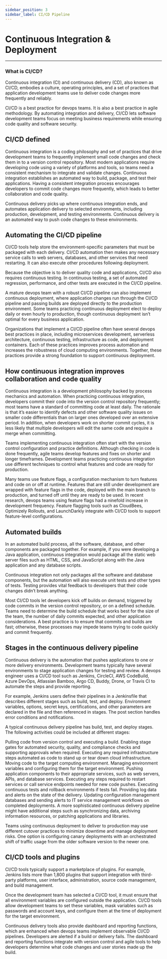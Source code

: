 ```yaml
---
sidebar_position: 3
sidebar_label: CI/CD Pipeline
---
```

# Continuous Integration & Deployment
---
### What is CI/CD? 

Continuous integration (CI) and continuous delivery (CD), also known as CI/CD, embodies a culture, operating principles, and a set of practices that application development teams use to deliver code changes more frequently and reliably.

CI/CD is a best practice for devops teams. It is also a best practice in agile methodology. By automating integration and delivery, CI/CD lets software development teams focus on meeting business requirements while ensuring code quality and software security.

## CI/CD defined
Continuous integration is a coding philosophy and set of practices that drive development teams to frequently implement small code changes and check them in to a version control repository. Most modern applications require developing code using a variety of platforms and tools, so teams need a consistent mechanism to integrate and validate changes. Continuous integration establishes an automated way to build, package, and test their applications. Having a consistent integration process encourages developers to commit code changes more frequently, which leads to better collaboration and code quality.

Continuous delivery picks up where continuous integration ends, and automates application delivery to selected environments, including production, development, and testing environments. Continuous delivery is an automated way to push code changes to these environments.


## Automating the CI/CD pipeline
CI/CD tools help store the environment-specific parameters that must be packaged with each delivery. CI/CD automation then makes any necessary service calls to web servers, databases, and other services that need restarting. It can also execute other procedures following deployment.

Because the objective is to deliver quality code and applications, CI/CD also requires continuous testing. In continuous testing, a set of automated regression, performance, and other tests are executed in the CI/CD pipeline.

A mature devops team with a robust CI/CD pipeline can also implement continuous deployment, where application changes run through the CI/CD pipeline and passing builds are deployed directly to the production environment. Some teams practicing continuous deployment elect to deploy daily or even hourly to production, though continuous deployment isn’t optimal for every business application.

Organizations that implement a CI/CD pipeline often have several devops best practices in place, including microservices development, serverless architecture, continuous testing, infrastructure as code, and deployment containers. Each of these practices improves process automation and increases the robustness of cloud computing environments. Together, these practices provide a strong foundation to support continuous deployment.

## How continuous integration improves collaboration and code quality
Continuous integration is a development philosophy backed by process mechanics and automation. When practicing continuous integration, developers commit their code into the version control repository frequently; most teams have a standard of committing code at least daily. The rationale is that it’s easier to identify defects and other software quality issues on smaller code differentials than on larger ones developed over an extensive period. In addition, when developers work on shorter commit cycles, it is less likely that multiple developers will edit the same code and require a merge when committing.

Teams implementing continuous integration often start with the version control configuration and practice definitions. Although checking in code is done frequently, agile teams develop features and fixes on shorter and longer timeframes. Development teams practicing continuous integration use different techniques to control what features and code are ready for production.

Many teams use feature flags, a configuration mechanism to turn features and code on or off at runtime. Features that are still under development are wrapped with feature flags in the code, deployed with the main branch to production, and turned off until they are ready to be used. In recent research, devops teams using feature flags had a ninefold increase in development frequency. Feature flagging tools such as CloudBees, Optimizely Rollouts, and LaunchDarkly integrate with CI/CD tools to support feature-level configurations.

## Automated builds
In an automated build process, all the software, database, and other components are packaged together. For example, if you were developing a Java application, continuous integration would package all the static web server files such as HTML, CSS, and JavaScript along with the Java application and any database scripts.

Continuous integration not only packages all the software and database components, but the automation will also execute unit tests and other types of tests. Testing provides vital feedback to developers that their code changes didn’t break anything.

Most CI/CD tools let developers kick off builds on demand, triggered by code commits in the version control repository, or on a defined schedule. Teams need to determine the build schedule that works best for the size of the team, the number of daily commits expected, and other application considerations. A best practice is to ensure that commits and builds are fast; otherwise, these processes may impede teams trying to code quickly and commit frequently.



## Stages in the continuous delivery pipeline
Continuous delivery is the automation that pushes applications to one or more delivery environments. Development teams typically have several environments to stage application changes for testing and review. A devops engineer uses a CI/CD tool such as Jenkins, CircleCI, AWS CodeBuild, Azure DevOps, Atlassian Bamboo, Argo CD, Buddy, Drone, or Travis CI to automate the steps and provide reporting.

For example, Jenkins users define their pipelines in a Jenkinsfile that describes different stages such as build, test, and deploy. Environment variables, options, secret keys, certifications, and other parameters are declared in the file and then referenced in stages. The post section handles error conditions and notifications.

A typical continuous delivery pipeline has build, test, and deploy stages. The following activities could be included at different stages:

Pulling code from version control and executing a build.
Enabling stage gates for automated security, quality, and compliance checks and supporting approvals when required.
Executing any required infrastructure steps automated as code to stand up or tear down cloud infrastructure.
Moving code to the target computing environment.
Managing environment variables and configuring them for the target environment.
Pushing application components to their appropriate services, such as web servers, APIs, and database services.
Executing any steps required to restart services or call service endpoints needed for new code pushes.
Executing continuous tests and rollback environments if tests fail.
Providing log data and alerts on the state of the delivery.
Updating configuration management databases and sending alerts to IT service management workflows on completed deployments.
A more sophisticated continuous delivery pipeline might have additional steps such as synchronizing data, archiving information resources, or patching applications and libraries.

Teams using continuous deployment to deliver to production may use different cutover practices to minimize downtime and manage deployment risks. One option is configuring canary deployments with an orchestrated shift of traffic usage from the older software version to the newer one. 


## CI/CD tools and plugins
CI/CD tools typically support a marketplace of plugins. For example, Jenkins lists more than 1,800 plugins that support integration with third-party platforms, user interface, administration, source code management, and build management.

Once the development team has selected a CI/CD tool, it must ensure that all environment variables are configured outside the application. CI/CD tools allow development teams to set these variables, mask variables such as passwords and account keys, and configure them at the time of deployment for the target environment.

Continuous delivery tools also provide dashboard and reporting functions, which are enhanced when devops teams implement observable CI/CD pipelines. Developers are alerted if a build or delivery fails. The dashboard and reporting functions integrate with version control and agile tools to help developers determine what code changes and user stories made up the build.